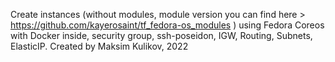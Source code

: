 Create instances (without modules, module version you can find here > https://github.com/kayerosaint/tf_fedora-os_modules ) using Fedora Coreos with Docker inside, security group, ssh-poseidon, IGW, Routing, Subnets, ElasticIP. Created by Maksim Kulikov, 2022
